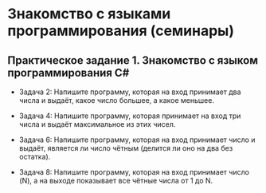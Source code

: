 # Знакомство с языками программирования (семинары)

## Практическое задание 1. Знакомство с языком программирования С#

* Задача 2: Напишите программу, которая на вход принимает два числа и выдаёт, какое число большее, а какое меньшее.

* Задача 4: Напишите программу, которая принимает на вход три числа и выдаёт максимальное из этих чисел.

* Задача 6: Напишите программу, которая на вход принимает число и выдаёт, является ли число чётным (делится ли оно на два без остатка).

* Задача 8: Напишите программу, которая на вход принимает число (N), а на выходе показывает все чётные числа от 1 до N.